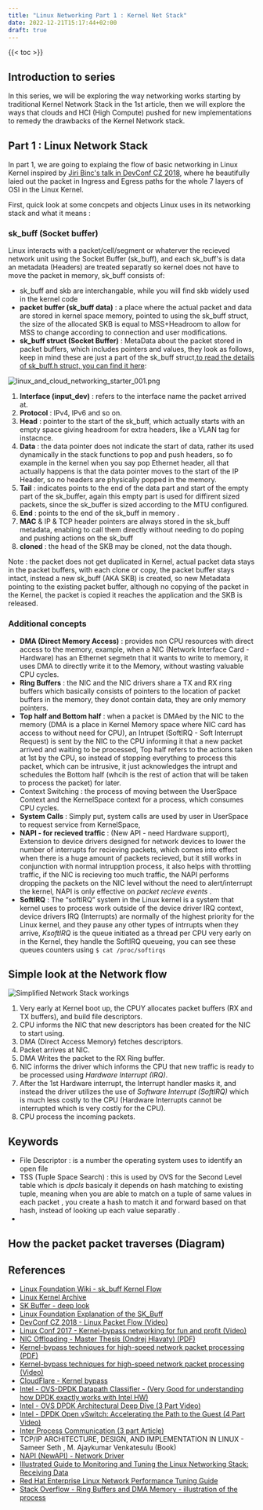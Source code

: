```yaml
---
title: "Linux Networking Part 1 : Kernel Net Stack"
date: 2022-12-21T15:17:44+02:00
draft: true
---
```


{{< toc >}}
## Introduction to series
In this series, we will be exploring the way networking works starting by traditional Kernel Network Stack in the 1st article, then we will explore the ways that clouds and HCI (High Compute) pushed for new implementations to remedy the drawbacks of the Kernel Network stack.

## Part 1 : Linux Network Stack
In part 1, we are going to explaing the flow of basic networking in Linux Kernel inspired by [Jiri Binc's talk in DevConf CZ 2018](https://www.youtube.com/watch?v=6Fl1rsxk4JQ), where he beautifully laied out the packet in Ingress and Egress paths for the whole 7 layers of OSI in the Linux Kernel.

First, quick look at some concpets and objects Linux uses in its networking stack and what it means : 
### sk_buff (Socket buffer)
Linux interacts with a packet/cell/segment or whaterver the recieved network unit using the Socket Buffer (sk_buff), and each sk_buff's is data an metadata (Headers) are treated separatly so kernel does not have to move the packet in memory, sk_buff consists of: 

- sk_buff and skb are interchangable, while you will find skb widely used in the kernel code
- **packet buffer (sk_buff data)** : a place where the actual packet and data are stored in kernel space memory, pointed to using the sk_buff struct, the size of the allocated SKB is equal to MSS+Headroom to allow for MSS to change according to connection and user modifications.
- **sk_buff struct (Socket Buffer)** :  MetaData about the packet stored in packet buffers, which includes pointers and values, they look as follows, keep in mind these are just a part of the sk_buff struct,[to read the details of sk_buff.h struct, you can find it here](http://lxr.linux.no/linux+v2.6.20/include/linux/skbuff.h#L184): 

![linux_and_cloud_networking_starter_001.png](linux_and_cloud_networking_starter_001.png)
1) **Interface (input_dev)** : refers to the interface name the packet arrived at.
2) **Protocol** : IPv4, IPv6 and so on.
3) **Head** : pointer to the start of the sk_buff, which actually starts with an empty space giving headroom for extra headers,  like a VLAN tag for instacnce.
4) **Data** : the data pointer does not indicate the start of data, rather its used dynamically in the stack functions to pop and push headers, so fo example in the kernel when you say pop Ethernet header, all that actually happens is that the data pointer moves to the start of the IP Header, so no headers are physically popped in the memory.
5) **Tail** : indicates points to the end of the data part and start of the empty part of the sk_buffer, again this empty part is used for diffirent sized packets, since the sk_buffer is sized according to the MTU configured.
6) **End** : points to the end of the sk_buff in memory .
7) **MAC** & IP & TCP header pointers are always stored in the sk_buff metadata, enabling to call them directly without needing to do poping and pushing actions on the sk_buff
8) **cloned** : the head of the SKB may be cloned, not the data though.
           
 Note : the packet does not get duplicated in Kernel, actual packet data stays in the packet buffers, with each clone or copy, the packet buffer stays intact, instead a new sk_buff (AKA SKB) is created, so new Metadata pointing to the existing packet buffer, although no copying of the packet in the Kernel, the packet is copied it reaches the application and the SKB is released.
 
### Additional concepts

 - **DMA (Direct Memory Access)** : provides non CPU resources with direct access to the memory, example, when a NIC (Network Interface Card - Hardware) has an Ethernet segmetn that it wants to write to memory, it uses DMA to directly write it to the Memory, without wasting valuable CPU cycles.
 - **Ring Buffers** : the NIC and the NIC drivers share a TX and RX ring buffers which basically consists of pointers to the location of packet buffers in the memory, they donot contain data, they are only memory pointers.
 - **Top half and Bottom half** : when a packet is DMAed by the NIC to the memory (DMA is a place in Kernel Memory space where NIC card has access to without need for CPU), an Intrupet (SoftIRQ - Soft Interrupt Request) is sent by the NIC to the CPU informing it that a new packet arrived and waiting to be processed, Top half refers to the actions taken at 1st by the CPU, so instead of stopping everything to process this packet, which can be intrusive, it just acknowledges the intrupt and schedules the Bottom half (whcih is the rest of action that will be taken to process the packet) for later.
 - Context Switching : the process of moving between the UserSpace Context and the KernelSpace context for a process, which consumes CPU cycles.
 - **System Calls** : Simply put, system calls are used by user in UserSpace to request service from KernelSpace, 
 - **NAPI - for recieved traffic**  : (New API - need Hardware support), Extension to device drivers designed for network devices to lower the number of interrupts for recieving packets, which comes into effect when there is a huge amount of packets recieved, but it still works in conjunction with normal intrupption process, it also helps with throttling traffic, if the NIC is recieving too much traffic, the NAPI performs dropping the packets on the NIC level without the need to alert/interrupt the kernel, NAPI is only effective on _packet recieve events_ .
- **SoftIRQ** : The “softIRQ” system in the Linux kernel is a system that kernel uses to process work outside of the device driver IRQ context, device drivers IRQ (Interrupts) are normally of the highest priority for the Linux kernel, and they pause any other types of intrrupts when they arrive, _KsoftIRQ_ is the queue initiated as a thread per CPU very early on in the Kernel, they handle the SoftIRQ queueing, you can see these queues counters using `$ cat /proc/softirqs `

## Simple look at the Network flow
![Simplified Network Stack workings](net_stack_simplified.jpg)
1) Very early at Kernel boot up, the CPUY allocates packet buffers (RX and TX buffers), and build file descriptors.
2) CPU informs the NIC that new descriptors has been created for the NIC to start using.
3) DMA (Direct Access Memory) fetches descriptors.
4) Packet arrives at NIC.
5) DMA Writes the packet to the RX Ring buffer.
6) NIC informs the driver which informs the CPU that new traffic is ready to be processed using _Hardware Interrupt (IRQ)_.
7) After the 1st Hardware interrupt, the Interrupt handler masks it, and instead the driver utilizes the use of _Software Interrupt (SoftIRQ)_ which is much less costly to the CPU (Hardware Interrupts cannot be interrupted which is very costly for the CPU).
8) CPU process the incoming packets.

## Keywords
- File Descriptor : is a number the operating system uses to identify an open file 
- TSS (Tuple Space Search) : this is used by OVS for the Second Level table which is _dpcls_ basicaly it depends on hash matching to existing tuple, meaning when you are able to match on a tuple of same values in each packet , you create a hash to match it and forward based on that hash, instead of looking up each value separatly .
- 
## How the packet packet traverses (Diagram)

## References
- [Linux Foundation Wiki - sk_buff Kernel Flow](https://wiki.linuxfoundation.org/networking/kernel_flow?s[]=network&s[]=stack)
- [Linux Kernel Archive ](https://www.kernel.org)
- [SK Buffer - deep look ](https://docs.kernel.org/networking/skbuff.html)
- [Linux Foundation Explanation of the SK_Buff](https://wiki.linuxfoundation.org/networking/sk_buff)
- [DevConf CZ 2018 - Linux Packet Flow (Video)](https://www.youtube.com/watch?v=6Fl1rsxk4JQ)
- [Linux Conf 2017 - Kernel-bypass networking for fun and profit (Video)](https://www.youtube.com/watch?v=noqSZorzooc&list=WL&index=88)
- [NIC Offloading - Master Thesis (Ondrej Hlavaty) (PDF)](https://dspace.cuni.cz/bitstream/handle/20.500.11956/99083/120298453.pdf?sequence=1&isAllowed=y)
- [Kernel-bypass techniques for high-speed network packet processing (PDF)](https://www.cse.iitb.ac.in/~mythili/os/anno_slides/network_stack_kernel_bypass_slides.pdf)
- [Kernel-bypass techniques for high-speed network packet processing (Video)](https://www.youtube.com/watch?v=MpjlWt7fvrw&list=WL&index=85)
- [CloudFlare - Kernel bypass](https://blog.cloudflare.com/kernel-bypass/)
- [Intel - OVS-DPDK Datapath Classifier - (Very Good for understanding how DPDK exactly works with Intel HW)](https://www.intel.com/content/www/us/en/developer/articles/technical/ovs-dpdk-datapath-classifier.html) 
- [Intel - OVS DPDK Architectural Deep Dive (3 Part Video)](https://networkbuilders.intel.com/university/course/open-vswitch-with-dpdk-architectural-deep-dive) 
- [Intel - DPDK Open vSwitch: Accelerating the Path to the Guest (4 Part Video)](https://networkbuilders.intel.com/university/course/dpdk-open-vswitch-accelerating-the-path-to-the-guest)
- [Inter Process Communication (3 part Article)](https://opensource.com/article/19/4/interprocess-communication-linux-storage)
- TCP/IP ARCHITECTURE, DESIGN, AND IMPLEMENTATION IN LINUX - Sameer Seth , M. Ajaykumar Venkatesulu (Book)
- [NAPI (NewAPI) - Network Driver](https://wiki.linuxfoundation.org/networking/napi)
- [Illustrated Guide to Monitoring and Tuning the Linux Networking Stack: Receiving Data](https://blog.packagecloud.io/illustrated-guide-monitoring-tuning-linux-networking-stack-receiving-data/)
- [Red Hat Enterprise Linux Network Performance Tuning Guide](https://access.redhat.com/sites/default/files/attachments/20150325_network_performance_tuning.pdf)
- [Stack Overflow - Ring Buffers and DMA Memory - illustration of the process ](https://stackoverflow.com/a/59491902/20268697)